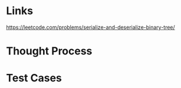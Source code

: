 # Links
https://leetcode.com/problems/serialize-and-deserialize-binary-tree/

# Thought Process

# Test Cases

